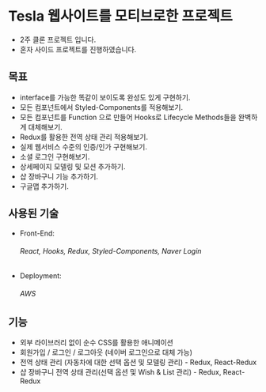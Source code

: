 
<h1>Tesla 웹사이트를 모티브로한 프로젝트</h1>
<ul>
  <li>2주 클론 프로젝트 입니다.</li>
  <li>혼자 사이드 프로젝트를 진행하였습니다.</li>
</ul>

<h2>목표</h2>
<ul>
  <li>interface를 가능한 똑같이 보이도록 완성도 있게 구현하기.</li>
  <li>모든 컴포넌트에서 Styled-Components를 적용해보기.</li>
  <li>모든 컴포넌트를 Function 으로 만들어 Hooks로 Lifecycle Methods들을 완벽하게 대체해보기.</li>
  <li>Redux를 활용한 전역 상태 관리 적용해보기.</li>
  <li>실제 웹서비스 수준의 인증/인가 구현해보기.</li>
  <li>소셜 로그인 구현해보기.</li>
  <li>상세페이지 모델링 및 모션 추가하기.</li>
  <li>샵 장바구니 기능 추가하기.</li>
  <li>구글맵 추가하기.</li>
</ul>

<h2>사용된 기술</h2>
<ul>
  <li>Front-End: <h6>React, Hooks, Redux, Styled-Components, Naver Login</h6> </li>
  <li>Deployment:<h6>AWS</h6></li>
</ul>

<h2>기능</h2>
<ul>
  <li>외부 라이브러리 없이 순수 CSS를 활용한 애니메이션</li>
  <li>회원가입 / 로그인 / 로그아웃 (네이버 로그인으로 대체 가능)</li>
  <li>전역 상태 관리 (자동차에 대한 선택 옵션 및 모델링 관리) - Redux, React-Redux</li>
  <li>샵 장바구니 전역 상태 관리(선택 옵션 및 Wish & List 관리) - Redux, React-Redux</li>
</ul>
